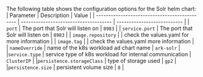 The following table shows the configuration options for the Solr helm chart:
| Parameter                                     | Description                            | Value                       			|
| --------------------------------------------- | -------------------------------------  | --------------------------- 			|
| `port`                                        | The port that Solr will listen on      | `8983`                                               |
| `service.port`                                | The port that Solr will listen on      | `8983`                                               |
| `image.repository`                            |                                        |  check the values.yaml for more information          |
| `image.tag`                                   |                                        | check the values.yaml more information		|		 
| `nameOverride`                                | name of the k8s workload ad chart name | `ark-solr` 					|
|`service.type`                                 | service type of k8s workload for internal communication | `ClusterIP`			|
|`persistence.storageClass`                     | type of storage used 		    | `gp2`						|
|`persistence.size`                             | persistent volume size 		    | `8`						|

